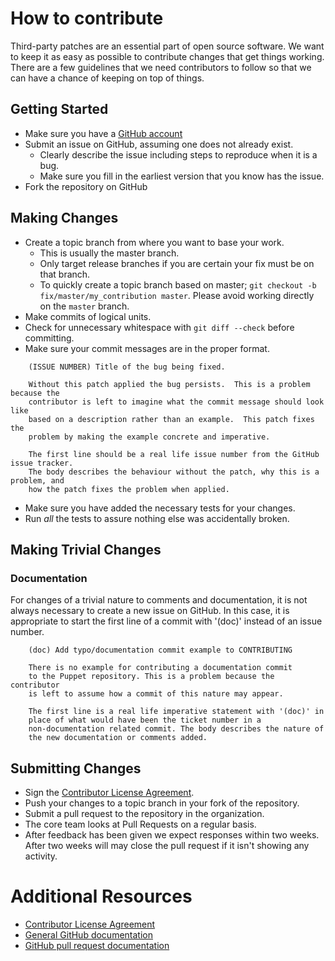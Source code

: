 # How to contribute

Third-party patches are an essential part of open source software. We want
to keep it as easy as possible to contribute changes that get things working.
There are a few guidelines that we need contributors to follow so that we can
have a chance of keeping on top of things.

## Getting Started

* Make sure you have a [GitHub account](https://github.com/signup/free)
* Submit an issue on GitHub, assuming one does not already exist.
  * Clearly describe the issue including steps to reproduce when it is a bug.
  * Make sure you fill in the earliest version that you know has the issue.
* Fork the repository on GitHub

## Making Changes

* Create a topic branch from where you want to base your work.
  * This is usually the master branch.
  * Only target release branches if you are certain your fix must be on that
    branch.
  * To quickly create a topic branch based on master; `git checkout -b
    fix/master/my_contribution master`. Please avoid working directly on the
    `master` branch.
* Make commits of logical units.
* Check for unnecessary whitespace with `git diff --check` before committing.
* Make sure your commit messages are in the proper format.

````
    (ISSUE NUMBER) Title of the bug being fixed.

    Without this patch applied the bug persists.  This is a problem because the
    contributor is left to imagine what the commit message should look like
    based on a description rather than an example.  This patch fixes the
    problem by making the example concrete and imperative.

    The first line should be a real life issue number from the GitHub issue tracker.
    The body describes the behaviour without the patch, why this is a problem, and
    how the patch fixes the problem when applied.
````

* Make sure you have added the necessary tests for your changes.
* Run _all_ the tests to assure nothing else was accidentally broken.

## Making Trivial Changes

### Documentation

For changes of a trivial nature to comments and documentation, it is not
always necessary to create a new issue on GitHub. In this case, it is
appropriate to start the first line of a commit with '(doc)' instead of
an issue number.

````
    (doc) Add typo/documentation commit example to CONTRIBUTING

    There is no example for contributing a documentation commit
    to the Puppet repository. This is a problem because the contributor
    is left to assume how a commit of this nature may appear.

    The first line is a real life imperative statement with '(doc)' in
    place of what would have been the ticket number in a
    non-documentation related commit. The body describes the nature of
    the new documentation or comments added.
````

## Submitting Changes

* Sign the [Contributor License Agreement](https://www.clahub.com/agreements/KyleChamberlin/paf-filler).
* Push your changes to a topic branch in your fork of the repository.
* Submit a pull request to the repository in the organization.
* The core team looks at Pull Requests on a regular basis.
* After feedback has been given we expect responses within two weeks. After two
  weeks will may close the pull request if it isn't showing any activity.

# Additional Resources

* [Contributor License Agreement](https://www.clahub.com/agreements/KyleChamberlin/paf-filler)
* [General GitHub documentation](http://help.github.com/)
* [GitHub pull request documentation](http://help.github.com/send-pull-requests/)
